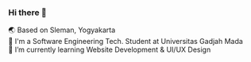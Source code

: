 ### Hi there 👋
🌏 Based on Sleman, Yogyakarta <br>
🏫 I'm a Software Engineering Tech. Student at Universitas Gadjah Mada <br>
🌱 I’m currently learning Website Development & UI/UX Design
<!--
**hirumi123/hirumi123** is a ✨ _special_ ✨ repository because its `README.md` (this file) appears on your GitHub profile.

Here are some ideas to get you started:

- 🔭 I’m currently working on ...
- 🌱 I’m currently learning ...
- 👯 I’m looking to collaborate on ...
- 🤔 I’m looking for help with ...
- 💬 Ask me about ...
- 📫 How to reach me: ...
- 😄 Pronouns: ...
- ⚡ Fun fact: ...
-->
